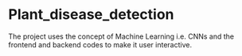 # Plant_disease_detection
The project uses the concept of Machine Learning i.e. CNNs and the frontend and backend codes to make it user interactive.
